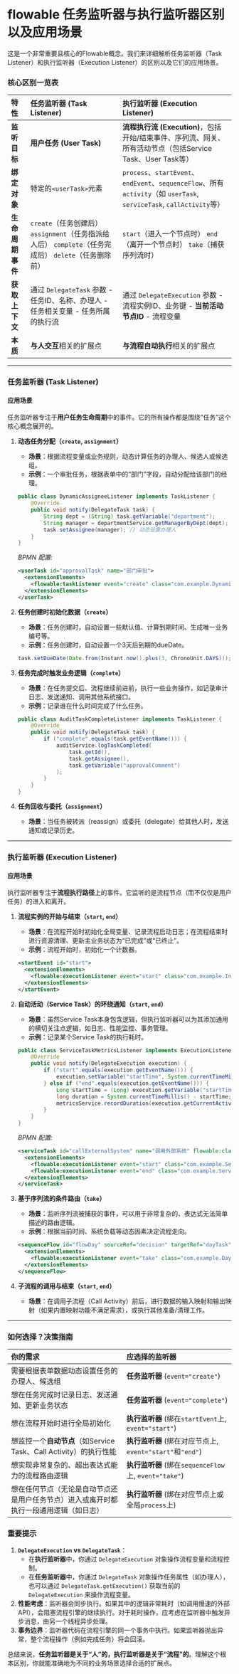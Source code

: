 # flowable 任务监听器与执行监听器区别以及应用场景



这是一个非常重要且核心的Flowable概念。我们来详细解析任务监听器（Task Listener）和执行监听器（Execution Listener）的区别以及它们的应用场景。

### 核心区别一览表

| 特性             | 任务监听器 (Task Listener)                                   | 执行监听器 (Execution Listener)                              |
| :--------------- | :----------------------------------------------------------- | :----------------------------------------------------------- |
| **监听目标**     | **用户任务 (User Task)**                                     | **流程执行流 (Execution)**，包括开始/结束事件、序列流、网关、所有活动节点（包括Service Task、User Task等） |
| **绑定对象**     | 特定的`<userTask>`元素                                       | `process`、`startEvent`、`endEvent`、`sequenceFlow`、所有`activity`（如 `userTask`, `serviceTask`, `callActivity`等） |
| **生命周期事件** | `create`（任务创建后） `assignment`（任务指派给人后） `complete`（任务完成后） `delete`（任务删除前） | `start`（进入一个节点时） `end`（离开一个节点时） `take`（捕获序列流时） |
| **获取上下文**   | 通过 `DelegateTask` 参数 - 任务ID、名称、办理人 - 任务相关变量 - 任务所属的执行流 | 通过 `DelegateExecution` 参数 - 流程实例ID、业务键 - **当前活动节点ID** - 流程变量 |
| **本质**         | **与人交互**相关的扩展点                                     | **与流程自动执行**相关的扩展点                               |

------

### 任务监听器 (Task Listener)

#### 应用场景

任务监听器专注于**用户任务生命周期**中的事件。它的所有操作都是围绕“任务”这个核心概念展开的。

1. **动态任务分配（`create`, `assignment`）**

   - **场景**：根据流程变量或业务规则，动态计算任务的办理人、候选人或候选组。
   - **示例**：一个审批任务，根据表单中的“部门”字段，自动分配给该部门的经理。

   ```java
   public class DynamicAssigneeListener implements TaskListener {
       @Override
       public void notify(DelegateTask task) {
           String dept = (String) task.getVariable("department");
           String manager = departmentService.getManagerByDept(dept);
           task.setAssignee(manager); // 动态设置办理人
       }
   }
   ```

   *BPMN 配置:*

   ```xml
   <userTask id="approvalTask" name="部门审批">
     <extensionElements>
       <flowable:taskListener event="create" class="com.example.DynamicAssigneeListener" />
     </extensionElements>
   </userTask>
   ```

2. **任务创建时初始化数据（`create`）**

   - **场景**：任务创建时，自动设置一些默认值、计算到期时间、生成唯一业务编号等。
   - **示例**：任务创建时，自动设置一个3天后到期的dueDate。

   ```java
   task.setDueDate(Date.from(Instant.now().plus(3, ChronoUnit.DAYS)));
   ```

3. **任务完成时触发业务逻辑（`complete`）**

   - **场景**：在任务提交后、流程继续前进前，执行一些业务操作，如记录审计日志、发送通知、调用其他系统接口。
   - **示例**：记录谁在什么时间完成了什么任务。

   ```java
   public class AuditTaskCompleteListener implements TaskListener {
       @Override
       public void notify(DelegateTask task) {
           if ("complete".equals(task.getEventName())) {
               auditService.logTaskCompleted(
                   task.getId(),
                   task.getAssignee(),
                   task.getVariable("approvalComment")
               );
           }
       }
   }
   ```

4. **任务回收与委托（`assignment`）**

   - **场景**：当任务被转派（reassign）或委托（delegate）给其他人时，发送通知或记录历史。

------

### 执行监听器 (Execution Listener)

#### 应用场景

执行监听器专注于**流程执行路径**上的事件。它监听的是流程节点（而不仅仅是用户任务）的进入和离开。

1. **流程实例的开始与结束（`start`, `end`）**

   - **场景**：在流程开始时初始化全局变量、记录流程启动日志；在流程结束时进行资源清理、更新主业务状态为“已完成”或“已终止”。
   - **示例**：流程开始时，初始化一个计数器。

   ```xml
   <startEvent id="start">
     <extensionElements>
       <flowable:executionListener event="start" class="com.example.InitializeCounterListener" />
     </extensionElements>
   </startEvent>
   ```

2. **自动活动（Service Task）的环绕通知（`start`, `end`）**

   - **场景**：虽然Service Task本身包含逻辑，但执行监听器可以为其添加通用的横切关注点逻辑，如日志、性能监控、事务管理。
   - **示例**：记录某个Service Task的执行耗时。

   ```java
   public class ServiceTaskMetricsListener implements ExecutionListener {
       @Override
       public void notify(DelegateExecution execution) {
           if ("start".equals(execution.getEventName())) {
               execution.setVariable("startTime", System.currentTimeMillis());
           } else if ("end".equals(execution.getEventName())) {
               Long startTime = (Long) execution.getVariable("startTime");
               long duration = System.currentTimeMillis() - startTime;
               metricsService.recordDuration(execution.getCurrentActivityId(), duration);
           }
       }
   }
   ```

   *BPMN 配置:*

   ```xml
   <serviceTask id="callExternalSystem" name="调用外部系统" flowable:class="...">
     <extensionElements>
       <flowable:executionListener event="start" class="com.example.ServiceTaskMetricsListener" />
       <flowable:executionListener event="end" class="com.example.ServiceTaskMetricsListener" />
     </extensionElements>
   </serviceTask>
   ```

3. **基于序列流的条件路由（`take`）**

   - **场景**：监听序列流被捕获的事件，可以用于非常复杂的、表达式无法简单描述的路由逻辑。
   - **示例**：根据当前时间、系统负载等动态因素决定流程走向。

   ```xml
   <sequenceFlow id="flowDay" sourceRef="decision" targetRef="dayTask">
     <extensionElements>
       <flowable:executionListener event="take" class="com.example.DayOrNightRouteListener" />
     </extensionElements>
   </sequenceFlow>
   ```

4. **子流程的调用与结束（`start`, `end`）**

   - **场景**：在调用子流程（Call Activity）前后，进行数据的输入映射和输出映射（如果内置映射功能不满足需求），或执行其他准备/清理工作。

------

### 如何选择？决策指南

| 你的需求                                                     | 应选择的监听器                                            |
| :----------------------------------------------------------- | :-------------------------------------------------------- |
| 需要根据表单数据动态设置任务的办理人、候选组                 | **任务监听器** (`event="create"`)                         |
| 想在任务完成时记录日志、发送通知、更新业务状态               | **任务监听器** (`event="complete"`)                       |
| 想在流程开始时进行全局初始化                                 | **执行监听器** (绑在`startEvent`上, `event="start"`)      |
| 想监控一个**自动节点**（如Service Task、Call Activity）的执行性能 | **执行监听器** (绑在对应节点上, `event="start"`和`"end"`) |
| 想实现非常复杂的、超出表达式能力的流程路由逻辑               | **执行监听器** (绑在`sequenceFlow`上, `event="take"`)     |
| 想在任何节点（无论是自动节点还是用户任务节点）进入或离开时都执行一段通用逻辑（如日志） | **执行监听器** (绑在对应节点上或全局`process`上)          |

### 重要提示

1. **`DelegateExecution` vs `DelegateTask`**：
   - 在**执行监听器**中，你通过 `DelegateExecution` 对象操作流程变量和流程控制。
   - 在**任务监听器**中，你通过 `DelegateTask` 对象操作任务属性（如办理人），也可以通过 `DelegateTask.getExecution()` 获取当前的 `DelegateExecution` 来操作流程变量。
2. **性能考虑**：监听器会同步执行。如果其中的逻辑非常耗时（如调用慢速的外部API），会阻塞流程引擎的继续执行。对于耗时操作，应考虑在监听器中触发异步消息，由另一个线程异步处理。
3. **事务边界**：监听器代码在流程引擎的同一个事务中执行。如果监听器抛出异常，整个流程操作（例如完成任务）将会回滚。

总结来说，**任务监听器是关于“人”的，执行监听器是关于“流程”的**。理解这个根本区别，你就能准确地为不同的业务场景选择合适的扩展点。